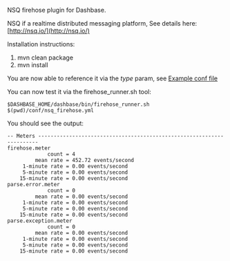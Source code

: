 NSQ firehose plugin for Dashbase.

NSQ if a realtime distributed messaging platform, See details here: [http://nsq.io/](http://nsq.io/)

Installation instructions:

1. mvn clean package
2. mvn install

You are now able to reference it via the *type* param, see [Example conf file](https://github.com/dashbase/dashbase-extensions/blob/master/dashbase-firehose-nsq/conf/nsq_firehose.yml)

You can now test it via the firehose_runner.sh tool:

~~~~
$DASHBASE_HOME/dashbase/bin/firehose_runner.sh $(pwd)/conf/nsq_firehose.yml
~~~~


You should see the output:

~~~~
-- Meters ----------------------------------------------------------------------
firehose.meter
             count = 4
         mean rate = 452.72 events/second
     1-minute rate = 0.00 events/second
     5-minute rate = 0.00 events/second
    15-minute rate = 0.00 events/second
parse.error.meter
             count = 0
         mean rate = 0.00 events/second
     1-minute rate = 0.00 events/second
     5-minute rate = 0.00 events/second
    15-minute rate = 0.00 events/second
parse.exception.meter
             count = 0
         mean rate = 0.00 events/second
     1-minute rate = 0.00 events/second
     5-minute rate = 0.00 events/second
    15-minute rate = 0.00 events/second
~~~~
